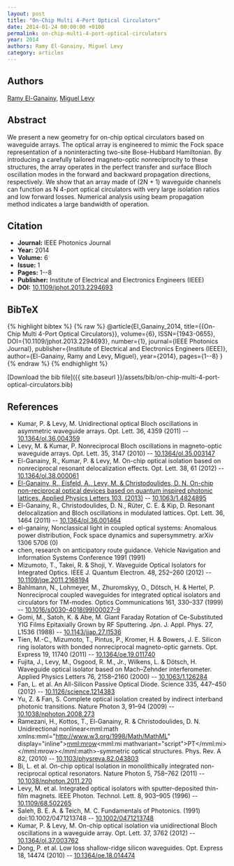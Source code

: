```yaml
---
layout: post
title: "On-Chip Multi 4-Port Optical Circulators"
date: 2014-01-24 00:00:00 +0100
permalink: on-chip-multi-4-port-optical-circulators
year: 2014
authors: Ramy El-Ganainy, Miguel Levy
category: articles
---
```

 
## Authors
[Ramy El-Ganainy](authors/ramy-el-ganainy), [Miguel Levy](authors/miguel-levy)
 
## Abstract
We present a new geometry for on-chip optical circulators based on waveguide arrays. The optical array is engineered to mimic the Fock space representation of a noninteracting two-site Bose-Hubbard Hamiltonian. By introducing a carefully tailored magneto-optic nonreciprocity to these structures, the array operates in the perfect transfer and surface Bloch oscillation modes in the forward and backward propagation directions, respectively. We show that an array made of (2N + 1) waveguide channels can function as N 4-port optical circulators with very large isolation ratios and low forward losses. Numerical analysis using beam propagation method indicates a large bandwidth of operation.
 
## Citation
- **Journal:** IEEE Photonics Journal
- **Year:** 2014
- **Volume:** 6
- **Issue:** 1
- **Pages:** 1--8
- **Publisher:** Institute of Electrical and Electronics Engineers (IEEE)
- **DOI:** [10.1109/jphot.2013.2294693](https://doi.org/10.1109/jphot.2013.2294693)
 
## BibTeX
{% highlight bibtex %}
{% raw %}
@article{El_Ganainy_2014,
  title={{On-Chip Multi 4-Port Optical Circulators}},
  volume={6},
  ISSN={1943-0655},
  DOI={10.1109/jphot.2013.2294693},
  number={1},
  journal={IEEE Photonics Journal},
  publisher={Institute of Electrical and Electronics Engineers (IEEE)},
  author={El-Ganainy, Ramy and Levy, Miguel},
  year={2014},
  pages={1--8}
}
{% endraw %}
{% endhighlight %}
 
[Download the bib file]({{ site.baseurl }}/assets/bib/on-chip-multi-4-port-optical-circulators.bib)
 
## References
- Kumar, P. & Levy, M. Unidirectional optical Bloch oscillations in asymmetric waveguide arrays. Opt. Lett. 36, 4359 (2011) -- [10.1364/ol.36.004359](https://doi.org/10.1364/ol.36.004359)
- Levy, M. & Kumar, P. Nonreciprocal Bloch oscillations in magneto-optic waveguide arrays. Opt. Lett. 35, 3147 (2010) -- [10.1364/ol.35.003147](https://doi.org/10.1364/ol.35.003147)
- El-Ganainy, R., Kumar, P. & Levy, M. On-chip optical isolation based on nonreciprocal resonant delocalization effects. Opt. Lett. 38, 61 (2012) -- [10.1364/ol.38.000061](https://doi.org/10.1364/ol.38.000061)
- [El-Ganainy, R., Eisfeld, A., Levy, M. & Christodoulides, D. N. On-chip non-reciprocal optical devices based on quantum inspired photonic lattices. Applied Physics Letters 103, (2013)](on-chip-non-reciprocal-optical-devices-based-on-quantum-inspired-photonic-lattices) -- [10.1063/1.4824895](https://doi.org/10.1063/1.4824895)
- El-Ganainy, R., Christodoulides, D. N., Rüter, C. E. & Kip, D. Resonant delocalization and Bloch oscillations in modulated lattices. Opt. Lett. 36, 1464 (2011) -- [10.1364/ol.36.001464](https://doi.org/10.1364/ol.36.001464)
- el-ganainy, Nonclassical light in coupled optical systems: Anomalous power distribution, Fock space dynamics and supersymmetry. arXiv 1306 5706 (0)
- chen, research on anticipatory route guidance. Vehicle Navigation and Information Systems Conference 1991 (1991)
- Mizumoto, T., Takei, R. & Shoji, Y. Waveguide Optical Isolators for Integrated Optics. IEEE J. Quantum Electron. 48, 252–260 (2012) -- [10.1109/jqe.2011.2168194](https://doi.org/10.1109/jqe.2011.2168194)
- Bahlmann, N., Lohmeyer, M., Zhuromskyy, O., Dötsch, H. & Hertel, P. Nonreciprocal coupled waveguides for integrated optical isolators and circulators for TM-modes. Optics Communications 161, 330–337 (1999) -- [10.1016/s0030-4018(99)00027-9](https://doi.org/10.1016/s0030-4018(99)00027-9)
- Gomi, M., Satoh, K. & Abe, M. Giant Faraday Rotation of Ce-Substituted YIG Films Epitaxially Grown by RF Sputtering. Jpn. J. Appl. Phys. 27, L1536 (1988) -- [10.1143/jjap.27.l1536](https://doi.org/10.1143/jjap.27.l1536)
- Tien, M.-C., Mizumoto, T., Pintus, P., Kromer, H. & Bowers, J. E. Silicon ring isolators with bonded nonreciprocal magneto-optic garnets. Opt. Express 19, 11740 (2011) -- [10.1364/oe.19.011740](https://doi.org/10.1364/oe.19.011740)
- Fujita, J., Levy, M., Osgood, R. M., Jr., Wilkens, L. & Dötsch, H. Waveguide optical isolator based on Mach–Zehnder interferometer. Applied Physics Letters 76, 2158–2160 (2000) -- [10.1063/1.126284](https://doi.org/10.1063/1.126284)
- Fan, L. et al. An All-Silicon Passive Optical Diode. Science 335, 447–450 (2012) -- [10.1126/science.1214383](https://doi.org/10.1126/science.1214383)
- Yu, Z. & Fan, S. Complete optical isolation created by indirect interband photonic transitions. Nature Photon 3, 91–94 (2009) -- [10.1038/nphoton.2008.273](https://doi.org/10.1038/nphoton.2008.273)
- Ramezani, H., Kottos, T., El-Ganainy, R. & Christodoulides, D. N. Unidirectional nonlinear<mml:math xmlns:mml="http://www.w3.org/1998/Math/MathML" display="inline"><mml:mrow><mml:mi mathvariant="script">PT</mml:mi></mml:mrow></mml:math>-symmetric optical structures. Phys. Rev. A 82, (2010) -- [10.1103/physreva.82.043803](https://doi.org/10.1103/physreva.82.043803)
- Bi, L. et al. On-chip optical isolation in monolithically integrated non-reciprocal optical resonators. Nature Photon 5, 758–762 (2011) -- [10.1038/nphoton.2011.270](https://doi.org/10.1038/nphoton.2011.270)
- Levy, M. et al. Integrated optical isolators with sputter-deposited thin-film magnets. IEEE Photon. Technol. Lett. 8, 903–905 (1996) -- [10.1109/68.502265](https://doi.org/10.1109/68.502265)
- Saleh, B. E. A. & Teich, M. C. Fundamentals of Photonics. (1991) doi:10.1002/0471213748 -- [10.1002/0471213748](https://doi.org/10.1002/0471213748)
- Kumar, P. & Levy, M. On-chip optical isolation via unidirectional Bloch oscillations in a waveguide array. Opt. Lett. 37, 3762 (2012) -- [10.1364/ol.37.003762](https://doi.org/10.1364/ol.37.003762)
- Dong, P. et al. Low loss shallow-ridge silicon waveguides. Opt. Express 18, 14474 (2010) -- [10.1364/oe.18.014474](https://doi.org/10.1364/oe.18.014474)

